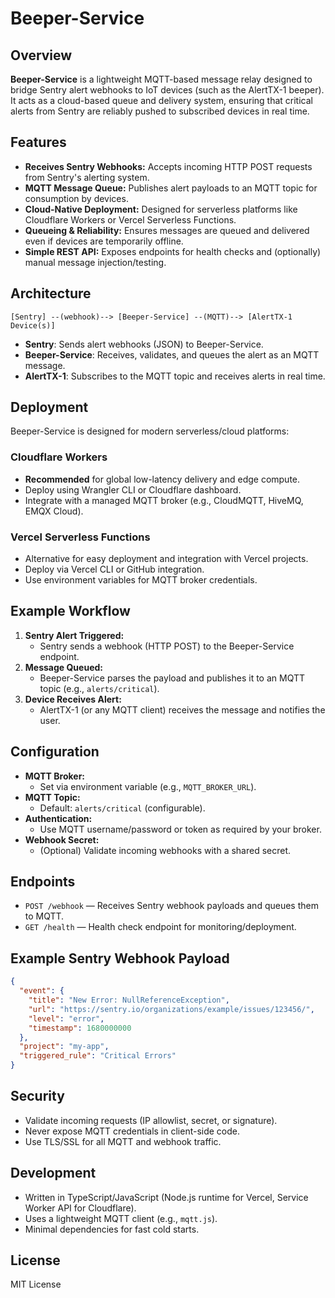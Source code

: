 # Beeper-Service

## Overview

**Beeper-Service** is a lightweight MQTT-based message relay designed to bridge Sentry alert webhooks to IoT devices (such as the AlertTX-1 beeper). It acts as a cloud-based queue and delivery system, ensuring that critical alerts from Sentry are reliably pushed to subscribed devices in real time.

## Features

- **Receives Sentry Webhooks:** Accepts incoming HTTP POST requests from Sentry's alerting system.
- **MQTT Message Queue:** Publishes alert payloads to an MQTT topic for consumption by devices.
- **Cloud-Native Deployment:** Designed for serverless platforms like Cloudflare Workers or Vercel Serverless Functions.
- **Queueing & Reliability:** Ensures messages are queued and delivered even if devices are temporarily offline.
- **Simple REST API:** Exposes endpoints for health checks and (optionally) manual message injection/testing.

## Architecture

```
[Sentry] --(webhook)--> [Beeper-Service] --(MQTT)--> [AlertTX-1 Device(s)]
```

- **Sentry**: Sends alert webhooks (JSON) to Beeper-Service.
- **Beeper-Service**: Receives, validates, and queues the alert as an MQTT message.
- **AlertTX-1**: Subscribes to the MQTT topic and receives alerts in real time.

## Deployment

Beeper-Service is designed for modern serverless/cloud platforms:

### Cloudflare Workers
- **Recommended** for global low-latency delivery and edge compute.
- Deploy using Wrangler CLI or Cloudflare dashboard.
- Integrate with a managed MQTT broker (e.g., CloudMQTT, HiveMQ, EMQX Cloud).

### Vercel Serverless Functions
- Alternative for easy deployment and integration with Vercel projects.
- Deploy via Vercel CLI or GitHub integration.
- Use environment variables for MQTT broker credentials.

## Example Workflow

1. **Sentry Alert Triggered:**
   - Sentry sends a webhook (HTTP POST) to the Beeper-Service endpoint.
2. **Message Queued:**
   - Beeper-Service parses the payload and publishes it to an MQTT topic (e.g., `alerts/critical`).
3. **Device Receives Alert:**
   - AlertTX-1 (or any MQTT client) receives the message and notifies the user.

## Configuration

- **MQTT Broker:**
  - Set via environment variable (e.g., `MQTT_BROKER_URL`).
- **MQTT Topic:**
  - Default: `alerts/critical` (configurable).
- **Authentication:**
  - Use MQTT username/password or token as required by your broker.
- **Webhook Secret:**
  - (Optional) Validate incoming webhooks with a shared secret.

## Endpoints

- `POST /webhook` — Receives Sentry webhook payloads and queues them to MQTT.
- `GET /health` — Health check endpoint for monitoring/deployment.

## Example Sentry Webhook Payload
```json
{
  "event": {
    "title": "New Error: NullReferenceException",
    "url": "https://sentry.io/organizations/example/issues/123456/",
    "level": "error",
    "timestamp": 1680000000
  },
  "project": "my-app",
  "triggered_rule": "Critical Errors"
}
```

## Security
- Validate incoming requests (IP allowlist, secret, or signature).
- Never expose MQTT credentials in client-side code.
- Use TLS/SSL for all MQTT and webhook traffic.

## Development

- Written in TypeScript/JavaScript (Node.js runtime for Vercel, Service Worker API for Cloudflare).
- Uses a lightweight MQTT client (e.g., `mqtt.js`).
- Minimal dependencies for fast cold starts.

## License

MIT License
